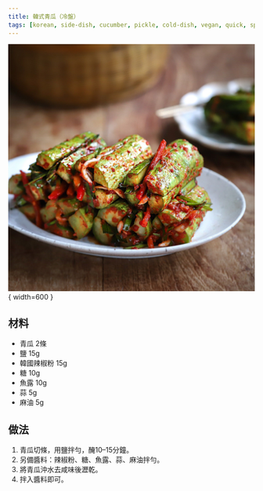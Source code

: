 ```yaml
---
title: 韓式青瓜（冷盤）
tags: [korean, side-dish, cucumber, pickle, cold-dish, vegan, quick, spicy]
---
```


![韓式青瓜](../images/cucumber-namul.jpg){ width=600 }

## 材料
- 青瓜 2條  
- 鹽 15g  
- 韓國辣椒粉 15g  
- 糖 10g  
- 魚露 10g  
- 蒜 5g  
- 麻油 5g  

## 做法
1. 青瓜切條，用鹽拌勻，醃10–15分鐘。  
2. 另備醬料：辣椒粉、糖、魚露、蒜、麻油拌勻。  
3. 將青瓜沖水去咸味後瀝乾。  
4. 拌入醬料即可。  
